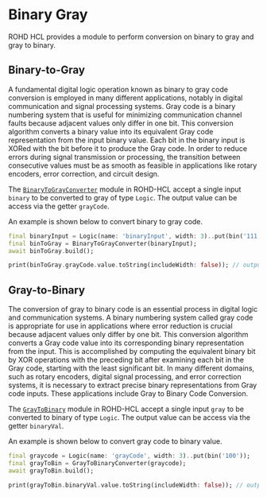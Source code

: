 # Binary Gray

ROHD HCL provides a module to perform conversion on binary to gray and gray to binary.

## Binary-to-Gray

A fundamental digital logic operation known as binary to gray code conversion is employed in many different applications, notably in digital communication and signal processing systems. Gray code is a binary numbering system that is useful for minimizing communication channel faults because adjacent values only differ in one bit. This conversion algorithm converts a binary value into its equivalent Gray code representation from the input binary value. Each bit in the binary input is XORed with the bit before it to produce the Gray code. In order to reduce errors during signal transmission or processing, the transition between consecutive values must be as smooth as feasible in applications like rotary encoders, error correction, and circuit design.

The [`BinaryToGrayConverter`](https://intel.github.io/rohd-hcl/rohd_hcl/BinaryToGrayConverter-class.html) module in ROHD-HCL accept a single input `binary` to be converted to gray of type `Logic`. The output value can be access via the getter `grayCode`.

An example is shown below to convert binary to gray code.

```dart
final binaryInput = Logic(name: 'binaryInput', width: 3)..put(bin('111'));
final binToGray = BinaryToGrayConverter(binaryInput);
await binToGray.build();

print(binToGray.grayCode.value.toString(includeWidth: false)); // output: 100
```

## Gray-to-Binary

The conversion of gray to binary code is an essential process in digital logic and communication systems. A binary numbering system called gray code is appropriate for use in applications where error reduction is crucial because adjacent values only differ by one bit. This conversion algorithm converts a Gray code value into its corresponding binary representation from the input. This is accomplished by computing the equivalent binary bit by XOR operations with the preceding bit after examining each bit in the Gray code, starting with the least significant bit. In many different domains, such as rotary encoders, digital signal processing, and error correction systems, it is necessary to extract precise binary representations from Gray code inputs. These applications include Gray to Binary Code Conversion.

The [`GrayToBinary`](https://intel.github.io/rohd-hcl/rohd_hcl/GrayToBinaryConverter-class.html) module in ROHD-HCL accept a single input `gray` to be converted to binary of type `Logic`. The output value can be access via the getter `binaryVal`.

An example is shown below to convert gray code to binary value.

```dart
final graycode = Logic(name: 'grayCode', width: 3)..put(bin('100'));
final grayToBin = GrayToBinaryConverter(graycode);
await grayToBin.build();

print(grayToBin.binaryVal.value.toString(includeWidth: false)); // output: 111
```
